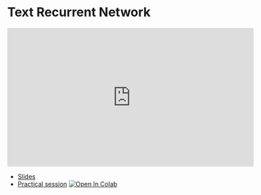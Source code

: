 # Text Recurrent Network

<iframe width="560" height="315" src="https://www.youtube.com/embed/l4_52JCPupI" title="YouTube video player" frameborder="0" allow="accelerometer; autoplay; clipboard-write; encrypted-media; gyroscope; picture-in-picture" allowfullscreen></iframe>

*   [Slides](https://github.com/wikistat/AI-Frameworks/tree/master/slides/Text_Recurent_Neural_Network.pdf)
*   [Practical session](https://github.com/wikistat/AI-Frameworks/blob/master/Text/3_recurrent_neural_network.ipynb)
[![Open In Colab](https://colab.research.google.com/assets/colab-badge.svg)](https://colab.research.google.com/github/wikistat/AI-Frameworks/blob/master/Text/3_recurrent_neural_network.ipynb)